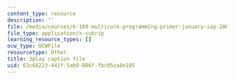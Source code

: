 ```yaml
---
content_type: resource
description: ''
file: /media/courses/6-189-multicore-programming-primer-january-iap-2007/63c68223441f5ab9806ffbc05ca8e105_V1BIvbUlhgU.vtt
file_type: application/x-subrip
learning_resource_types: []
ocw_type: OCWFile
resourcetype: Other
title: 3play caption file
uid: 63c68223-441f-5ab9-806f-fbc05ca8e105
---
```

